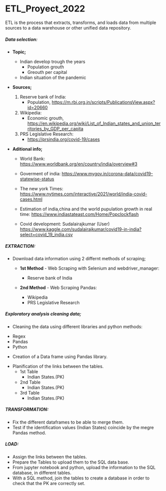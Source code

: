 # ETL_Proyect_2022

ETL is the process that extracts, transforms, and loads data from multiple sources to a data warehouse or other unified data repository.

##### Data selection:

*	**Topic;** 
    - Indian develop trough the years
        - Population grouth
        - Greouth per capital
    - Indian situation of the pandemic
    
*	**Sources;**

    1. Reserve bank of India: 
        - Population, 
            https://m.rbi.org.in/scripts/PublicationsView.aspx?id=20660
    2. Wikipedia:
        - Economic grouth,
            https://en.wikipedia.org/wiki/List_of_Indian_states_and_union_territories_by_GDP_per_capita
    3. PRS Legislative Research: 
        - https://prsindia.org/covid-19/cases
        
    
*   **Aditional info;**
 
    - World Bank: 
        https://www.worldbank.org/en/country/india/overview#3
        
    - Goverment of india:
        https://www.mygov.in/corona-data/covid19-statewise-status
        
    - The new york Times:
        https://www.nytimes.com/interactive/2021/world/india-covid-cases.html
    
    - Estimation of india,china and the world pupulation growth in real time: 
        https://www.indiastateast.com/Home/Popclockflash
        
    - Covid development:
        Sudalairajkumar (User)
        https://www.kaggle.com/sudalairajkumar/covid19-in-india?select=covid_19_india.csv
   
 
    
##### EXTRACTION:

-	Download data information using 2 differnt methods of scraping;

    * **1st Method** - Web Scraping with Selenium and webdriver_manager:
    
        - 	Reserve bank of India 
        
    *	**2nd Method** - Web Scraping Pandas: 
    
        -	Wikipedia
        - PRS Legislative Research
  

##### Exploratory analysis cleaning data;

-	Cleaning the data using different libraries and python methods:
  * Regex
  * Pandas
  * Python

-	Creation of a Data frame using Pandas library.

* Planification of the links between the tables.
    *	1st Table
        -	Indian States.(PK)
    *	2nd Table
        -	Indian States.(PK)
    * 3rd Table
        -	Indian States.(PK)

##### TRANSFORMATION:

- Fix the different dataframes to be able to merge them.
- Test if the identification values (Indian States) coincide by the megre Pandas method.


##### LOAD:

-	Assign the links between the tables.   
-	Prepare the Tables to upload them to the SQL data base.
-	From jupyter notebook and python, upload the information to the SQL database, in different tables.
- With a SQL method, join the tables to create a database in order to check that the PK are correctly set.


